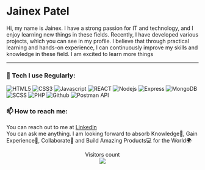 # Jainex Patel

Hi, my name is Jainex. I have a strong passion for IT and technology, and I enjoy learning new things in these fields. Recently, I have developed various projects, which you can see in my profile. I believe that through practical learning and hands-on experience, I can continuously improve my skills and knowledge in these field. I am excited to learn more things

---

<h3>🔭 Tech I use Regularly:</h3>
<p>
  <img alt="HTML5" src="https://img.shields.io/badge/HTML5-E34F26?style=flat-square&logo=html5&logoColor=white"/>
  <img alt="CSS3" src="https://img.shields.io/badge/CSS3-1572B6?style=flat-square&logo=css3&logoColor=white"/>
  <img alt="Javascript" src="https://img.shields.io/badge/javascript-%23323330.svg?style=flat-square&logo=javascript&logoColor=%23F7DF1E"/>
  <img alt="REACT" src="https://img.shields.io/badge/React-20232A?style=flat-square&logo=react&logoColor=61DAFB"/>
  <img alt="Nodejs" src="https://img.shields.io/badge/-Nodejs-43853d?style=flat-square&logo=Node.js&logoColor=white" />
  <img alt="Express" src="https://img.shields.io/badge/Express.js-404D59?style=flat-square" />
  <img alt="MongoDB" src="https://img.shields.io/badge/MongoDB-4EA94B?style=flat-square&logo=mongodb&logoColor=white"/>
  <img alt="SCSS" src="https://img.shields.io/badge/Sass-CC6699?style=flat-square&logo=sass&logoColor=white"/>
  <img alt="PHP" src="https://img.shields.io/badge/PHP-777BB4?style=flat-square&logo=php&logoColor=white"/>
  <img alt="Github" src="https://badges.aleen42.com/src/github.svg"/>
  <img alt="Postman API" src="https://img.shields.io/badge/Postman-FF6C37?style=flat-square&logo=postman&logoColor=white"/>
</p>


<h3>📫 How to reach me:</h3>
<p> You can reach out to me at <a href="https://www.linkedin.com/in/jainex-patel-80a1b5246/" >LinkedIn</a> 
<br>
You can ask me anything. I am looking forward to absorb Knowledge🧠, Gain Experience🧐, Collaborate🤝 and Build Amazing Products💻 for the World🌍

<br/>
<p align="center"> 
  Visitors count<br>
  <img src="https://profile-counter.glitch.me/Jainex17/count.svg" />
</p>
 
